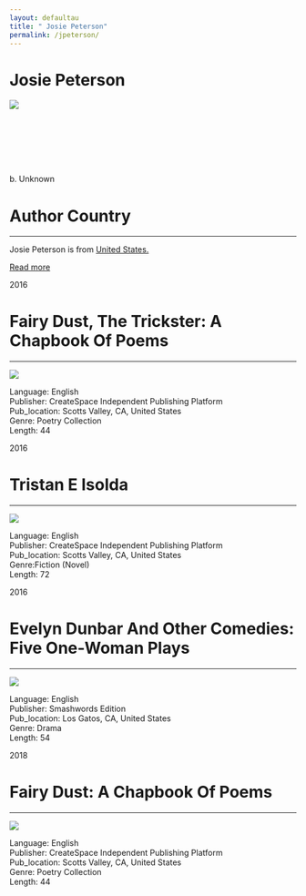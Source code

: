 ```yaml
---
layout: defaultau
title: " Josie Peterson"
permalink: /jpeterson/
---
```

<div class="content">
    <h1>Josie Peterson</h1>
    <div class="quote">
        <div><img src="https://featheredquill.com/wp-content/uploads/2023/01/Josie-Peterson-300x269.jpg" class="logo"></div>
    </div>
    <div class="timeline">
        <div style="padding-bottom:100px;"></div>
        <div class="block">
            <div class="date right"><p class="right">b. Unknown</p></div>
            <div class="dot"></div>
            <div class="left first">
            <div class="author_country">
                <h1>Author Country</h1><hr>
          <div class="aclocation">  <p> Josie Peterson is from <a href="{{ site.baseurl }}/1">United States.</a></p> </div>
<div class="acreadmore"><a href="#" target="_blank">Read more</a></div>
            </div>
            </div>
        </div>
        <div class="block">
            <div class="date left"><p class="left">2016</p></div>
            <div class="dot"></div>
            <div class="right">
                <h1>Fairy Dust, The Trickster: A Chapbook Of Poems</h1><hr>
                <p><img src="https://images-na.ssl-images-amazon.com/images/I/41SzpJK4UuL._SX331_BO1,204,203,200_.jpg"></p>
 			<p> Language: English <br/>
                Publisher: CreateSpace Independent Publishing Platform <br/>
                Pub_location: Scotts Valley, CA, United States <br/>
                Genre: Poetry Collection <br/>
                Length: 44 <br/>                </p>
            </div>
        </div>
        <div class="block">
            <div class="date right"><p class="right">2016</p></div>
            <div class="dot"></div>
            <div class="left">
                <h1>Tristan E Isolda</h1><hr>
                <p><img src="https://images-na.ssl-images-amazon.com/images/I/31L-mn1vdxL._SX331_BO1,204,203,200_.jpg"></p>
               <p> Language: English <br/>
                Publisher: CreateSpace Independent Publishing Platform <br/>
                Pub_location: Scotts Valley, CA, United States <br/>
                Genre:Fiction (Novel) <br/>
                Length: 72 <br/>                </p>
               </div>
       		   </div>
        <div class="block">
            <div class="date left"><p class="left">2016</p></div>
            <div class="dot"></div>
            <div class="right">
                <h1>Evelyn Dunbar And Other Comedies: Five One-Woman Plays</h1><hr>
                <p><img src="https://images-na.ssl-images-amazon.com/images/I/51JgaT32FRL._SX331_BO1,204,203,200_.jpg"></p>
               <p> Language: English <br/>
                Publisher: Smashwords Edition <br/>
                Pub_location: Los Gatos, CA, United States <br/>
                Genre: Drama <br/>
                Length: 54 <br/>                </p>
            </div>
        </div>
          <div class="block">
            <div class="date right"><p class="right">2018</p></div>
            <div class="dot"></div>
            <div class="left">
                <h1>Fairy Dust: A Chapbook Of Poems</h1><hr>
                <p><img src="https://images-na.ssl-images-amazon.com/images/I/41SzpJK4UuL._SX331_BO1,204,203,200_.jpg"></p>
               <p> Language: English <br/>
                Publisher: CreateSpace Independent Publishing Platform <br/>
                Pub_location: Scotts Valley, CA, United States <br/>
                Genre: Poetry Collection <br/>
                Length: 44 <br/>                </p>
               </div>
       		   </div>  
  <!-- partial -->
<script src='https://cdnjs.cloudflare.com/ajax/libs/jquery/3.1.1/jquery.min.js'></script><script  src="{{ site.baseurl }}/assets/js/authorscript.js"></script>
